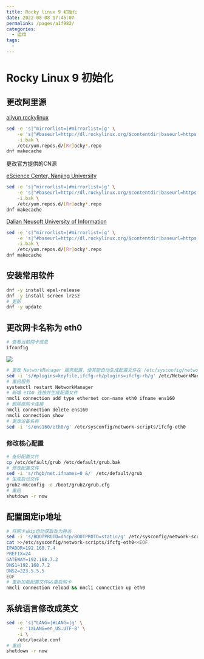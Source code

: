 ```yaml
---
title: Rocky linux 9 初始化
date: 2022-08-08 17:45:07
permalink: /pages/a1f982/
categories:
  - 运维
tags:
  - 
---
```

# Rocky Linux 9 初始化

## 更改阿里源

[aliyun rockylinux](https://developer.aliyun.com/mirror/rockylinux)

```bash
sed -e 's|^mirrorlist=|#mirrorlist=|g' \
    -e 's|^#baseurl=http://dl.rockylinux.org/$contentdir|baseurl=https://mirrors.aliyun.com/rockylinux|g' \
    -i.bak \
    /etc/yum.repos.d/[Rr]ocky*.repo
dnf makecache
```

更改官方提供的CN源

[eScience Center, Nanjing University](https://sci.nju.edu.cn/)

```bash
sed -e 's|^mirrorlist=|#mirrorlist=|g' \
    -e 's|^#baseurl=http://dl.rockylinux.org/$contentdir|baseurl=https://mirrors.nju.edu.cn/rocky|g' \
    -i.bak \
    /etc/yum.repos.d/[Rr]ocky*.repo
dnf makecache
```

[Dalian Neusoft University of Information](http://www.neusoft.edu.cn/)

```bash
sed -e 's|^mirrorlist=|#mirrorlist=|g' \
    -e 's|^#baseurl=http://dl.rockylinux.org/$contentdir|baseurl=https://mirrors.neusoft.edu.cn/rocky|g' \
    -i.bak \
    /etc/yum.repos.d/[Rr]ocky*.repo
dnf makecache
```


## 安装常用软件

```bash
dnf -y install epel-release
dnf -y install screen lrzsz
# 更新
dnf -y update
```

## 更改网卡名称为 eth0

```bash
# 查看当前网卡信息
ifconfig
```
![](https://lgx_248920070.gitee.io/lgxblog/img/202208170949647.png)


```bash
# 更改 NetworkManager 服务配置，使其能自动生成配置文件在 /etc/sysconfig/network-scripts
sed -i 's/#plugins=keyfile,ifcfg-rh/plugins=ifcfg-rh/g' /etc/NetworkManager/NetworkManager.conf
# 重启服务
systemctl restart NetworkManager
# 新增 eth0 连接并生成配置文件
nmcli connection add type ethernet con-name eth0 ifname ens160
# 删除原网卡连接
nmcli connection delete ens160
nmcli connection show
# 更改设备名称
sed -i 's/ens160/eth0/g' /etc/sysconfig/network-scripts/ifcfg-eth0
```
### 修改核心配置

```bash
# 备份配置文件
cp /etc/default/grub /etc/default/grub.bak
# 修改配置文件
sed -i 's/rhgb/net.ifnames=0 &/' /etc/default/grub
# 生成启动文件
grub2-mkconfig -o /boot/grub2/grub.cfg
# 重启
shutdown -r now
```

## 配置固定ip地址

```bash
# 将网卡由ip自动获取改为静态
sed -i 's/BOOTPROTO=dhcp/BOOTPROTO=static/g' /etc/sysconfig/network-scripts/ifcfg-eth0
cat >>/etc/sysconfig/network-scripts/ifcfg-eth0<<EOF
IPADDR=192.168.7.4
PREFIX=24
GATEWAY=192.168.7.2
DNS1=192.168.7.2
DNS2=223.5.5.5
EOF
# 重新加载配置文件&&重启网卡
nmcli connection reload && nmcli connection up eth0
```
## 系统语言修改成英文

```bash
sed -e 's|^LANG=|#LANG=|g' \
    -e '1aLANG=en_US.UTF-8' \
    -i \
    /etc/locale.conf
# 重启
shutdown -r now
```